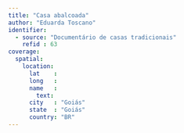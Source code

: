 ```yaml
---
title: "Casa abalcoada"
author: "Eduarda Toscano"
identifier:
  - source: "Documentário de casas tradicionais"
    refid : 63
coverage:
  spatial:
    location:
      lat    :
      long   :
      name   :
        text:
      city   : "Goiás"
      state  : "Goiás"
      country: "BR"
---
```


